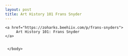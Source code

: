 ```yaml
---
layout: post
title: Art History 101 Frans Snyder
---
```


 <body>
      
    <a href="https://zoharks.beehiiv.com/p/frans-snyders">
         Art History 101: Frans Snyder
    </a>
     
     
     </body>
  </html>
  
       

